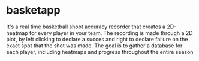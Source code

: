 # basketapp

It's a real time basketball shoot accuracy recorder that creates a 2D-heatmap for every player in your team. The recording is made through a 2D plot,
by left clicking to declare a succes and right to declare failure on the exact spot that the shot was made. The goal is to gather a database for each player,
including heatmaps and progress throughout the entire season

